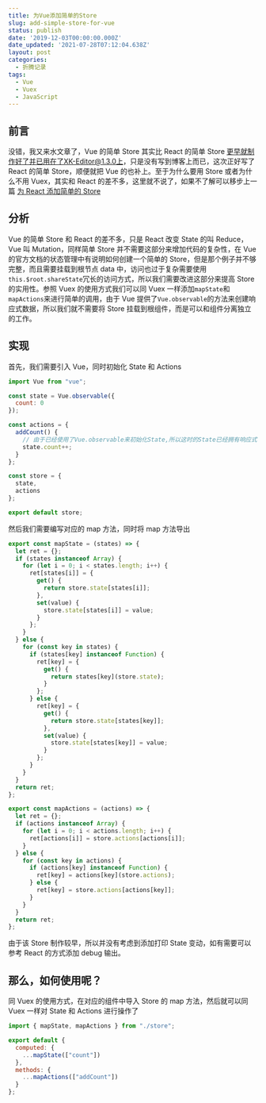 ```yaml
---
title: 为Vue添加简单的Store
slug: add-simple-store-for-vue
status: publish
date: '2019-12-03T00:00:00.000Z'
date_updated: '2021-07-28T07:12:04.638Z'
layout: post
categories:
  - 折腾记录
tags:
  - Vue
  - Vuex
  - JavaScript
---
```

## 前言

没错，我又来水文章了，Vue 的简单 Store 其实比 React 的简单 Store 更早就制作好了并已用在了XK-Editor@1.3.0上，只是没有写到博客上而已，这次正好写了 React 的简单 Store，顺便就把 Vue 的也补上。至于为什么要用 Store 或者为什么不用 Vuex，其实和 React 的差不多，这里就不说了，如果不了解可以移步上一篇 [为 React 添加简单的 Store](https://blog.ixk.me/add-simple-store-for-react.html)

## 分析

Vue 的简单 Store 和 React 的差不多，只是 React 改变 State 的叫 Reduce，Vue 叫 Mutation，同样简单 Store 并不需要这部分来增加代码的复杂性，在 Vue 的官方文档的状态管理中有说明如何创建一个简单的 Store，但是那个例子并不够完整，而且需要挂载到根节点 data 中，访问也过于复杂需要使用`this.$root.shareState`冗长的访问方式，所以我们需要改进这部分来提高 Store 的实用性。参照 Vuex 的使用方式我们可以同 Vuex 一样添加`mapState`和`mapActions`来进行简单的调用，由于 Vue 提供了`Vue.observable`的方法来创建响应式数据，所以我们就不需要将 Store 挂载到根组件，而是可以和组件分离独立的工作。

## 实现

首先，我们需要引入 Vue，同时初始化 State 和 Actions

```javascript
import Vue from "vue";

const state = Vue.observable({
  count: 0
});

const actions = {
  addCount() {
    // 由于已经使用了Vue.observable来初始化State,所以这时的State已经拥有响应式，所以可以直接对其进行修改
    state.count++;
  }
};

const store = {
  state,
  actions
};

export default store;
```

然后我们需要编写对应的 map 方法，同时将 map 方法导出

```javascript
export const mapState = (states) => {
  let ret = {};
  if (states instanceof Array) {
    for (let i = 0; i < states.length; i++) {
      ret[states[i]] = {
        get() {
          return store.state[states[i]];
        },
        set(value) {
          store.state[states[i]] = value;
        }
      };
    }
  } else {
    for (const key in states) {
      if (states[key] instanceof Function) {
        ret[key] = {
          get() {
            return states[key](store.state);
          }
        };
      } else {
        ret[key] = {
          get() {
            return store.state[states[key]];
          },
          set(value) {
            store.state[states[key]] = value;
          }
        };
      }
    }
  }
  return ret;
};

export const mapActions = (actions) => {
  let ret = {};
  if (actions instanceof Array) {
    for (let i = 0; i < actions.length; i++) {
      ret[actions[i]] = store.actions[actions[i]];
    }
  } else {
    for (const key in actions) {
      if (actions[key] instanceof Function) {
        ret[key] = actions[key](store.actions);
      } else {
        ret[key] = store.actions[actions[key]];
      }
    }
  }
  return ret;
};
```

由于该 Store 制作较早，所以并没有考虑到添加打印 State 变动，如有需要可以参考 React 的方式添加 debug 输出。

## 那么，如何使用呢？

同 Vuex 的使用方式，在对应的组件中导入 Store 的 map 方法，然后就可以同 Vuex 一样对 State 和 Actions 进行操作了

```javascript
import { mapState, mapActions } from "./store";

export default {
  computed: {
    ...mapState(["count"])
  },
  methods: {
    ...mapActions(["addCount"])
  }
};
```
